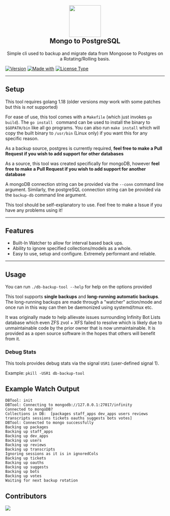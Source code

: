 <h2 align='center'>
  <img src="https://media.discordapp.net/attachments/653733403841134600/981292240137769001/IMG_5344.png" height='100px' width='100px' />
  <br> 
  Mongo to PostgreSQL
</h2>
<p align="center">
   Simple cli used to backup and migrate data from Mongoose to Postgres on a Rotating/Rolling basis.
</p>

[![Version](https://img.shields.io/badge/Version-1.0.1%20-green.svg?style=flat)](https://github.com/InfinityBotList/Mongo-2-Postgres) 
[![Made with](https://img.shields.io/badge/Language-GO%20-blue.svg?style=flat)](https://github.com/InfinityBotList/Mongo-2-Postgres) 
[![License Type](https://img.shields.io/badge/License-MIT-yellowgreen.svg)](https://github.com/InfinityBotList/Mongo-2-Postgres)

--- 

## Setup

This tool requires golang 1.18 (older versions *may* work with some patches but this is *not* supported)

For ease of use, this tool comes with a ``Makefile`` (which just invokes ``go build``). The ``go install
`` command can be used to install the binary to ``$GOPATH/bin`` like all go programs. You can also run ``make install`` which will copy the built binary to ``/usr/bin`` (Linux only) if you want this for any specific reason.

As a backup source, postgres is currently required, **feel free to make a Pull Request if you wish to add support for other databases**

As a source, this tool was created specifically for mongoDB, however **feel free to make a Pull Request if you wish to add support for another database**

A mongoDB connection string can be provided via the ``--conn`` command line argument. Similarly, the postgreSQL connection string can be provided via the ``backup-db`` command line argument.

This tool should be self-explanatory to use. Feel free to make a Issue if you have any problems using it!

---

## Features
- Built-In Watcher to allow for interval based back ups.
- Ability to ignore specified collections/models as a whole. 
- Easy to use, setup and configure. Extremely performant and reliable.

---

## Usage

You can run ``./db-backup-tool --help`` for help on the options provided

This tool supports **single backups** and **long-running automatic backups**. The long-running backups are made through a "watcher" action/mode and once run in this way can then be daemonized using systemd/tmux etc.

It was originally made to help allievate issues surrounding Infinity Bot Lists database which even ZFS zvol + XFS failed to resolve which is likely due to unmaintainable code by the prior owner that is now unmaintainable. It is provided as a open source software in the hopes that others will benefit from it.

### Debug Stats

This tools provides debug stats via the signal ``USR1`` (user-defined signal 1).

Example: ``pkill -USR1 db-backup-tool``

## Example Watch Output

```
DBTool: init
DBTool: Connecting to mongodb://127.0.0.1:27017/infinity
Connected to mongoDB?
Collections in DB:  [packages staff_apps dev_apps users reviews transcripts sessions tickets oauths suggests bots votes]
DBTool: Connected to mongo successfully
Backing up packages
Backing up staff_apps
Backing up dev_apps
Backing up users
Backing up reviews
Backing up transcripts
Ignoring sessions as it is in ignoredCols
Backing up tickets
Backing up oauths
Backing up suggests
Backing up bots
Backing up votes
Waiting for next backup rotation
```

## Contributors
<a href="https://github.com/InfinityBotList/Mongo-2-Postgres/graphs/contributors">
  <img src="https://contrib.rocks/image?repo=InfinityBotList/Mongo-2-Postgres" />
</a>
